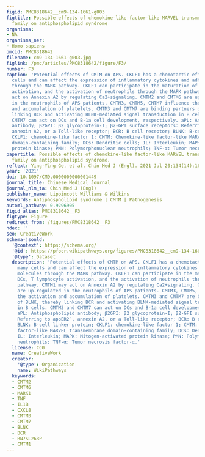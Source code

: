 ```yaml
---
figid: PMC8318642__cm9-134-1661-g003
figtitle: Possible effects of chemokine-like factor-like MARVEL transmembrane domain-containing
  family on antiphospholipid syndrome
organisms:
- NA
organisms_ner:
- Homo sapiens
pmcid: PMC8318642
filename: cm9-134-1661-g003.jpg
figlink: /pmc/articles/PMC8318642/figure/F3/
number: F3
caption: 'Potential effects of CMTM on APS. CKLF1 has a chemotactic effect on many
  cells and can affect the expression of inflammatory cytokines and adhesion molecules
  through the MARK pathway. CKLF1 can participate in the maturation of DCs, T lymphocyte
  activation, and the activation of neutrophils through the MAPK pathway. CMTM1 may
  act on Annexin A2 by regulating Ca2+signaling. CMTM2 and CMTM6 are up-regulated
  in the neutrophils of APS patients. CMTM3, CMTM5, CMTM7 influence the activation
  and accumulation of platelets. CMTM3 and CMTM7 are binding partners of BLNK, thereby
  linking BCR and activating BLNK-mediated signal transduction in B cells. CMTM3 and
  CMTM7 can act on DCs and B-1a cell development, respectively. aPL: Antiphospholipid
  antibody; β2GPI: β2 glycoprotein-I; β2-GPI surface receptors: Referring to apoER2′,
  annexin A2, or a Toll-like receptor; BCR: B cell receptor; BLNK: B-cell linker protein;
  CKLF1: chemokine-like factor 1; CMTM: Chemokine-like factor-like MARVEL transmembrane
  domain-containing family; DCs: Dendritic cells; IL: Interleukin; MAPK: Mitogen-activated
  protein kinase; PMN: Polymorphonuclear neutrophils; TNF-α: Tumor necrosis factor-α.'
papertitle: Possible effects of chemokine-like factor-like MARVEL transmembrane domain-containing
  family on antiphospholipid syndrome.
reftext: Ying-Ying Ge, et al. Chin Med J (Engl). 2021 Jul 20;134(14):1661-1668.
year: '2021'
doi: 10.1097/CM9.0000000000001449
journal_title: Chinese Medical Journal
journal_nlm_ta: Chin Med J (Engl)
publisher_name: Lippincott Williams & Wilkins
keywords: Antiphospholipid syndrome | CMTM | Pathogenesis
automl_pathway: 0.9296905
figid_alias: PMC8318642__F3
figtype: Figure
redirect_from: /figures/PMC8318642__F3
ndex: ''
seo: CreativeWork
schema-jsonld:
  '@context': https://schema.org/
  '@id': https://pfocr.wikipathways.org/figures/PMC8318642__cm9-134-1661-g003.html
  '@type': Dataset
  description: 'Potential effects of CMTM on APS. CKLF1 has a chemotactic effect on
    many cells and can affect the expression of inflammatory cytokines and adhesion
    molecules through the MARK pathway. CKLF1 can participate in the maturation of
    DCs, T lymphocyte activation, and the activation of neutrophils through the MAPK
    pathway. CMTM1 may act on Annexin A2 by regulating Ca2+signaling. CMTM2 and CMTM6
    are up-regulated in the neutrophils of APS patients. CMTM3, CMTM5, CMTM7 influence
    the activation and accumulation of platelets. CMTM3 and CMTM7 are binding partners
    of BLNK, thereby linking BCR and activating BLNK-mediated signal transduction
    in B cells. CMTM3 and CMTM7 can act on DCs and B-1a cell development, respectively.
    aPL: Antiphospholipid antibody; β2GPI: β2 glycoprotein-I; β2-GPI surface receptors:
    Referring to apoER2′, annexin A2, or a Toll-like receptor; BCR: B cell receptor;
    BLNK: B-cell linker protein; CKLF1: chemokine-like factor 1; CMTM: Chemokine-like
    factor-like MARVEL transmembrane domain-containing family; DCs: Dendritic cells;
    IL: Interleukin; MAPK: Mitogen-activated protein kinase; PMN: Polymorphonuclear
    neutrophils; TNF-α: Tumor necrosis factor-α.'
  license: CC0
  name: CreativeWork
  creator:
    '@type': Organization
    name: WikiPathways
  keywords:
  - CMTM2
  - CMTM6
  - MARK1
  - TNF
  - IL1B
  - CXCL8
  - CMTM3
  - CMTM7
  - BLNK
  - BCR
  - RN7SL263P
  - CMTM1
---
```

